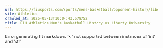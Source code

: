 ```yaml
---
url: https://fiusports.com/sports/mens-basketball/opponent-history/liberty-university/1562
site: Athletics
crawled_at: 2025-05-13T10:04:43.578752
title: FIU Athletics Men's Basketball History vs Liberty University
---
```


Error generating fit markdown: '<' not supported between instances of 'int' and 'str'